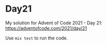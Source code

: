 # Day21

My solution for Advent of Code 2021 - Day 21: https://adventofcode.com/2021/day/21

Use `mix test` to run the code.
